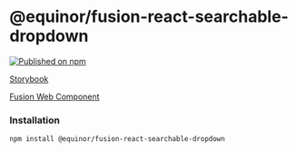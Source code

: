 <!--prettier-ignore-start-->

# @equinor/fusion-react-searchable-dropdown

[![Published on npm](https://img.shields.io/npm/v/@equinor/fusion-react-searchable-dropdown.svg)](https://www.npmjs.com/package/@equinor/fusion-react-searchable-dropdown)

[Storybook](https://equinor.github.io/fusion-react-components/?path=/docs/data-searchabledropdown)

[Fusion Web Component](https://github.com/equinor/fusion-web-components/tree/main/packages/searchable-dropdown)

### Installation

```sh
npm install @equinor/fusion-react-searchable-dropdown
```
